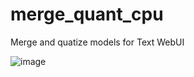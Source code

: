 # merge_quant_cpu
Merge and quatize models for Text WebUI


![image](https://github.com/FartyPants/merge_quant_cpu/assets/23346289/a254afb6-ed7b-4680-95e4-236d7fdcc969)

